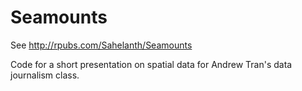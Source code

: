 # Seamounts
See http://rpubs.com/Sahelanth/Seamounts

Code for a short presentation on spatial data for Andrew Tran's data journalism class.
